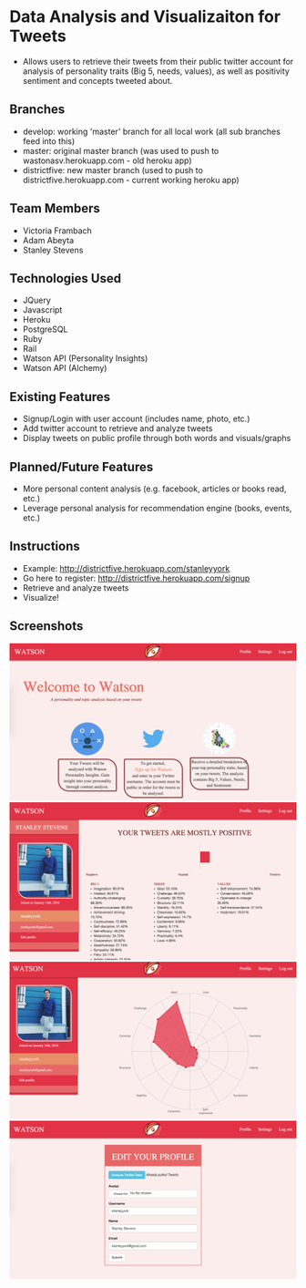 # Data Analysis and Visualizaiton for Tweets
* Allows users to retrieve their tweets from their public twitter account for analysis of personality traits (Big 5, needs, values), as well as positivity sentiment and concepts tweeted about.

## Branches
* develop: working 'master' branch for all local work (all sub branches feed into this)
* master: original master branch (was used to push to wastonasv.herokuapp.com - old heroku app)
* districtfive: new master branch (used to push to districtfive.herokuapp.com - current working heroku app)

## Team Members
* Victoria Frambach
* Adam Abeyta
* Stanley Stevens

## Technologies Used

* JQuery
* Javascript
* Heroku
* PostgreSQL
* Ruby
* Rail
* Watson API (Personality Insights)
* Watson API (Alchemy)

## Existing Features

* Signup/Login with user account (includes name, photo, etc.)
* Add twitter account to retrieve and analyze tweets
* Display tweets on public profile through both words and visuals/graphs

## Planned/Future Features

* More personal content analysis (e.g. facebook, articles or books read, etc.) 
* Leverage personal analysis for recommendation engine (books, events, etc.)

## Instructions
* Example: http://districtfive.herokuapp.com/stanleyyork
* Go here to register: http://districtfive.herokuapp.com/signup
* Retrieve and analyze tweets
* Visualize!

## Screenshots
![Alt text](https://github.com/Stanleyyork/watson/blob/develop/app/assets/images/homepage.png?raw=true "Homepage")
![Alt text](https://github.com/Stanleyyork/watson/blob/develop/app/assets/images/profile_a.png?raw=true "Profile")
![Alt text](https://github.com/Stanleyyork/watson/blob/develop/app/assets/images/profile_b.png?raw=true  "Profile")
![Alt text](https://github.com/Stanleyyork/watson/blob/develop/app/assets/images/settings.png?raw=true "Settings")
